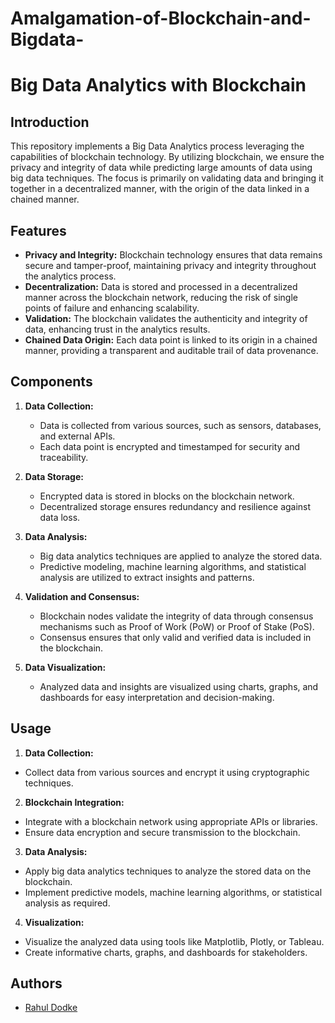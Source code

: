 # Amalgamation-of-Blockchain-and-Bigdata-

# Big Data Analytics with Blockchain

## Introduction

This repository implements a Big Data Analytics process leveraging the capabilities of blockchain technology. By utilizing blockchain, we ensure the privacy and integrity of data while predicting large amounts of data using big data techniques. The focus is primarily on validating data and bringing it together in a decentralized manner, with the origin of the data linked in a chained manner.

## Features

- **Privacy and Integrity:** Blockchain technology ensures that data remains secure and tamper-proof, maintaining privacy and integrity throughout the analytics process.
- **Decentralization:** Data is stored and processed in a decentralized manner across the blockchain network, reducing the risk of single points of failure and enhancing scalability.
- **Validation:** The blockchain validates the authenticity and integrity of data, enhancing trust in the analytics results.
- **Chained Data Origin:** Each data point is linked to its origin in a chained manner, providing a transparent and auditable trail of data provenance.

## Components

1. **Data Collection:** 
   - Data is collected from various sources, such as sensors, databases, and external APIs.
   - Each data point is encrypted and timestamped for security and traceability.

2. **Data Storage:** 
   - Encrypted data is stored in blocks on the blockchain network.
   - Decentralized storage ensures redundancy and resilience against data loss.

3. **Data Analysis:** 
   - Big data analytics techniques are applied to analyze the stored data.
   - Predictive modeling, machine learning algorithms, and statistical analysis are utilized to extract insights and patterns.

4. **Validation and Consensus:** 
   - Blockchain nodes validate the integrity of data through consensus mechanisms such as Proof of Work (PoW) or Proof of Stake (PoS).
   - Consensus ensures that only valid and verified data is included in the blockchain.

5. **Data Visualization:** 
   - Analyzed data and insights are visualized using charts, graphs, and dashboards for easy interpretation and decision-making.


## Usage

1. **Data Collection:** 
- Collect data from various sources and encrypt it using cryptographic techniques.

2. **Blockchain Integration:** 
- Integrate with a blockchain network using appropriate APIs or libraries.
- Ensure data encryption and secure transmission to the blockchain.

3. **Data Analysis:** 
- Apply big data analytics techniques to analyze the stored data on the blockchain.
- Implement predictive models, machine learning algorithms, or statistical analysis as required.

4. **Visualization:** 
- Visualize the analyzed data using tools like Matplotlib, Plotly, or Tableau.
- Create informative charts, graphs, and dashboards for stakeholders.

## Authors

- [Rahul Dodke](https://github.com/Rdrahul123)
